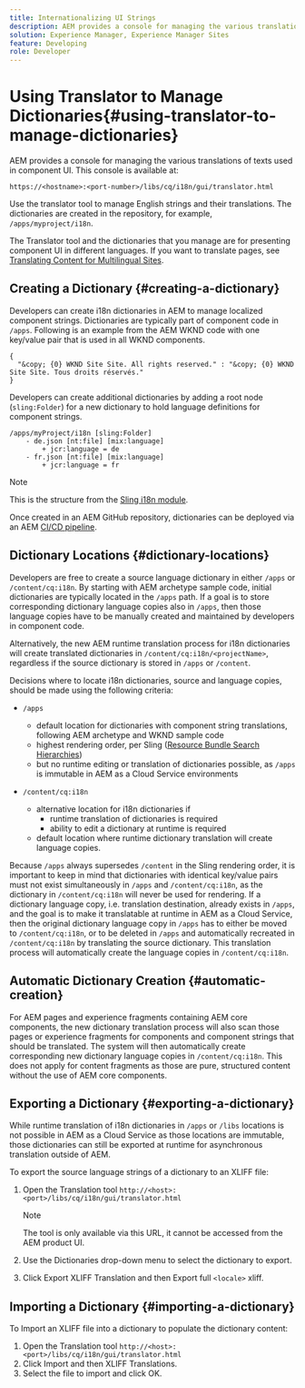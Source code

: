 ```yaml
---
title: Internationalizing UI Strings
description: AEM provides a console for managing the various translations of texts used in component UI.
solution: Experience Manager, Experience Manager Sites
feature: Developing
role: Developer
---
```


# Using Translator to Manage Dictionaries{#using-translator-to-manage-dictionaries}

AEM provides a console for managing the various translations of texts used in component UI. This console is available at:

`https://<hostname>:<port-number>/libs/cq/i18n/gui/translator.html`

Use the translator tool to manage English strings and their translations. The dictionaries are created in the repository, for example, `/apps/myproject/i18n`.

The Translator tool and the dictionaries that you manage are for presenting component UI in different languages. If you want to translate pages, see [Translating Content for Multilingual Sites](/help/sites-cloud/administering/translation/overview.md).

## Creating a Dictionary {#creating-a-dictionary}

Developers can create i18n dictionaries in AEM to manage localized component strings. Dictionaries are typically part of component code in `/apps`. Following is an example from the AEM WKND code with one key/value pair that is used in all WKND components.  

   ```
   {
     "&copy; {0} WKND Site Site. All rights reserved." : "&copy; {0} WKND Site Site. Tous droits réservés."
   }
   ```

Developers can create additional dictionaries by adding a root node (`sling:Folder`) for a new dictionary to hold language definitions for component strings.

   ```shell
   /apps/myProject/i18n [sling:Folder]
       - de.json [nt:file] [mix:language]
           + jcr:language = de
       - fr.json [nt:file] [mix:language]
           + jcr:language = fr
   ```

   >[!NOTE]
   >
   >This is the structure from the [Sling i18n module](https://sling.apache.org/site/internationalization-support.html).

Once created in an AEM GitHub repository, dictionaries can be deployed via an AEM [CI/CD pipeline](/help/implementing/cloud-manager/configuring-pipelines/introduction-ci-cd-pipelines.md). 

## Dictionary Locations {#dictionary-locations}

Developers are free to create a source language dictionary in either `/apps` or `/content/cq:i18n`. By starting with AEM archetype sample code, initial dictionaries are typically located in the `/apps` path. If a goal is to store corresponding dictionary language copies also in `/apps`, then those language copies have to be manually created and maintained by developers in component code. 

Alternatively, the new AEM runtime translation process for i18n dictionaries will create translated dictionaries in `/content/cq:i18n/<projectName>`, regardless if the source dictionary is stored in `/apps` or `/content`. 

Decisions where to locate i18n dictionaries, source and language copies, should be made using the following criteria:

* `/apps`
   * default location for dictionaries with component string translations, following AEM archetype and WKND sample code 
   * highest rendering order, per Sling ([Resource Bundle Search Hierarchies](https://sling.apache.org/documentation/bundles/internationalization-support-i18n.html#resourcebundle-hierarchies)) 
   * but no runtime editing or translation of dictionaries possible, as `/apps` is immutable in AEM as a Cloud Service environments 

* `/content/cq:i18n`
   * alternative location for i18n dictionaries if
      * runtime translation of dictionaries is required 
      * ability to edit a dictionary at runtime is required 
   * default location where runtime dictionary translation will create language copies.

Because `/apps` always supersedes `/content` in the Sling rendering order, it is important to keep in mind that dictionaries with identical key/value pairs must not exist simultaneously in `/apps` and `/content/cq:i18n`, as the dictionary in `/content/cq:i18n` will never be used for rendering. If a dictionary language copy, i.e. translation destination, already exists in `/apps`, and the goal is to make it translatable at runtime in AEM as a Cloud Service, then the original dictionary language copy in `/apps` has to either be  moved to `/content/cq:i18n`, or to be deleted in `/apps` and automatically recreated in `/content/cq:i18n` by translating the source dictionary. This translation process will automatically create the language copies in `/content/cq:i18n`. 

## Automatic Dictionary Creation {#automatic-creation}

For AEM pages and experience fragments containing AEM core components, the new dictionary translation process will also scan those pages or experience fragments for components and component strings that should be translated. The system will then automatically create corresponding new dictionary language copies in `/content/cq:i18n`. This does not apply for content fragments as those are pure, structured content without the use of AEM core components. 

## Exporting a Dictionary {#exporting-a-dictionary}

While runtime translation of i18n dictionaries in `/apps` or `/libs` locations is not possible in AEM as a Cloud Service as those locations are immutable, those dictionaries can still be exported at runtime for asynchronous translation outside of AEM. 

To export the source language strings of a dictionary to an XLIFF file:

1. Open the Translation tool `http://<host>:<port>/libs/cq/i18n/gui/translator.html`

   >[!NOTE]
   >
   >The tool is only available via this URL, it cannot be accessed from the AEM product UI.

1. Use the Dictionaries drop-down menu to select the dictionary to export.
1. Click Export XLIFF Translation and then Export full `<locale>` xliff.
 
## Importing a Dictionary {#importing-a-dictionary}

To Import an XLIFF file into a dictionary to populate the dictionary content:

1. Open the Translation tool `http://<host>:<port>/libs/cq/i18n/gui/translator.html`
1. Click Import and then XLIFF Translations.
1. Select the file to import and click OK.
